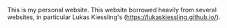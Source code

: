 This is my personal website. This website borrowed heavily from several websites, in particular Lukas Kiessling's (https://lukaskiessling.github.io/).
